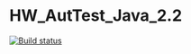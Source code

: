 # HW_AutTest_Java_2.2
[![Build status](https://ci.appveyor.com/api/projects/status/mr8874nyh0m5yv5h?svg=true)](https://ci.appveyor.com/project/Vladimir82Vasilenko/hw-auttest-java-2-2)
